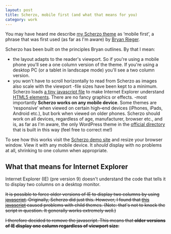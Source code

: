 ```yaml
---
layout: post
title: Scherzo, mobile first (and what that means for you)
category: work
---
```


You may have heard me describe [my Scherzo theme](http://leonpaternoster.com/wp-themes/) as ‘mobile first’, a phrase that was first used (as far as I'm aware) by [Bryan Rieger](http://yiibu.com/articles/rethinking-the-mobile-web/).

Scherzo has been built on the principles Bryan outlines. By that I mean:
	
- the layout adapts to the reader's viewport. So if you're using a mobile phone you'll see a one column version of the theme. If you're using a desktop PC (or a tablet in landscape mode) you'll see a two column version.
- you won't have to scroll horizontally to read from Scherzo as images also scale with the viewport
-file sizes have been kept to a minimum. Scherzo loads [a tiny javascript file](http://html5shiv.googlecode.com/svn/trunk/html5.js) to make Internet Explorer understand [HTML5 elements](http://html5doctor.com/element-index/). There are no fancy graphics or effects.
-most importantly **Scherzo works on any mobile device**. Some themes are ‘responsive’ when viewed on certain high–end devices (iPhones, iPads, Android etc.), but bork when viewed on older phones. Scherzo should work on all devices, regardless of age, manufacturer, browser etc., and is, as far as I'm aware, the only WordPress theme in the [official directory](http://wordpress.org/extend/themes/) that is built in this way (feel free to correct me!)

To see how this works visit the [Scherzo demo site](http://leonpaternoster.com/scherzo) and resize your browser window. View it with any mobile device. It _should_ display with no problems at all, shrinking to one column when appropriate.

## What that means for Internet Explorer

Internet Explorer (IE) (pre version 9) doesn't understand the code that tells it to display two columns on a desktop monitor.

<del>It is possible to force older versions of IE to display two columns by using [javascript](http://en.wikipedia.org/wiki/JavaScript). Originally, Scherzo did just this. However, I found that [this javascript](http://code.google.com/p/css3-mediaqueries-js/) caused problems with child themes. (Note: that's not to knock the script in question. It generally works extremely well.)</del>

<del>I therefore decided to remove the javascript. This means that **older versions of IE display one column regardless of viewport size**:</del>
